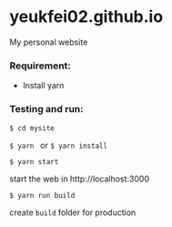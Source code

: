 # yeukfei02.github.io
My personal website

### Requirement:
 - Install yarn

### Testing and run:
```$ cd mysite ```

```$ yarn ``` or ```$ yarn install``` 

```$ yarn start``` 

start the web in http://localhost:3000

```$ yarn run build```

create ```build``` folder for production
